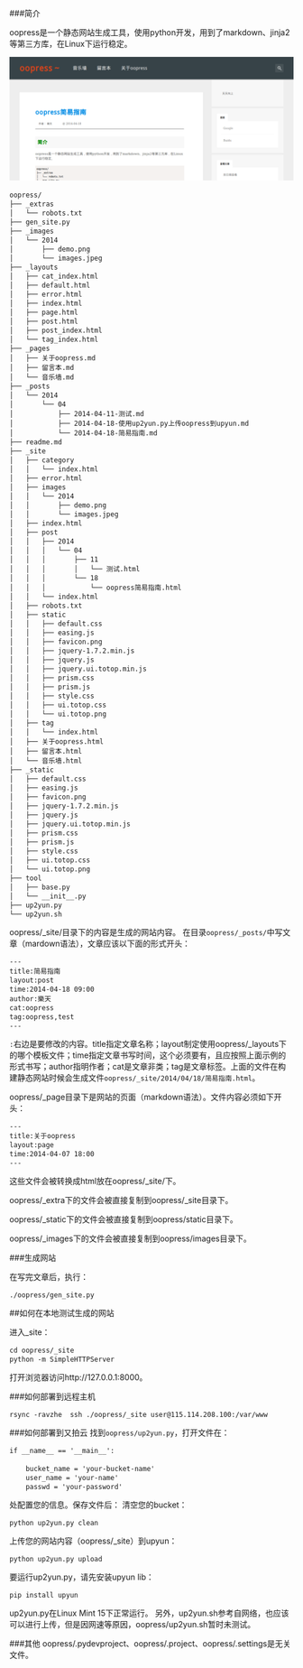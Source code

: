###简介

oopress是一个静态网站生成工具，使用python开发，用到了markdown、jinja2等第三方库，在Linux下运行稳定。


![image](./_images/2014/demo.png)

    oopress/
    ├── _extras
    │   └── robots.txt
    ├── gen_site.py
    ├── _images
    │   └── 2014
    │       ├── demo.png
    │       └── images.jpeg
    ├── _layouts
    │   ├── cat_index.html
    │   ├── default.html
    │   ├── error.html
    │   ├── index.html
    │   ├── page.html
    │   ├── post.html
    │   ├── post_index.html
    │   └── tag_index.html
    ├── _pages
    │   ├── 关于oopress.md
    │   ├── 留言本.md
    │   └── 音乐墙.md
    ├── _posts
    │   └── 2014
    │       └── 04
    │           ├── 2014-04-11-测试.md
    │           ├── 2014-04-18-使用up2yun.py上传oopress到upyun.md
    │           └── 2014-04-18-简易指南.md
    ├── readme.md
    ├── _site
    │   ├── category
    │   │   └── index.html
    │   ├── error.html
    │   ├── images
    │   │   └── 2014
    │   │       ├── demo.png
    │   │       └── images.jpeg
    │   ├── index.html
    │   ├── post
    │   │   ├── 2014
    │   │   │   └── 04
    │   │   │       ├── 11
    │   │   │       │   └── 测试.html
    │   │   │       └── 18
    │   │   │           └── oopress简易指南.html
    │   │   └── index.html
    │   ├── robots.txt
    │   ├── static
    │   │   ├── default.css
    │   │   ├── easing.js
    │   │   ├── favicon.png
    │   │   ├── jquery-1.7.2.min.js
    │   │   ├── jquery.js
    │   │   ├── jquery.ui.totop.min.js
    │   │   ├── prism.css
    │   │   ├── prism.js
    │   │   ├── style.css
    │   │   ├── ui.totop.css
    │   │   └── ui.totop.png
    │   ├── tag
    │   │   └── index.html
    │   ├── 关于oopress.html
    │   ├── 留言本.html
    │   └── 音乐墙.html
    ├── _static
    │   ├── default.css
    │   ├── easing.js
    │   ├── favicon.png
    │   ├── jquery-1.7.2.min.js
    │   ├── jquery.js
    │   ├── jquery.ui.totop.min.js
    │   ├── prism.css
    │   ├── prism.js
    │   ├── style.css
    │   ├── ui.totop.css
    │   └── ui.totop.png
    ├── tool
    │   ├── base.py
    │   └── __init__.py
    ├── up2yun.py
    └── up2yun.sh



oopress/_site/目录下的内容是生成的网站内容。
在目录`oopress/_posts/`中写文章（mardown语法），文章应该以下面的形式开头：

<pre><code>---
title:简易指南
layout:post
time:2014-04-18 09:00
author:樂天
cat:oopress
tag:oopress,test
---</code></pre>


`:`右边是要修改的内容。title指定文章名称；layout制定使用oopress/_layouts下的哪个模板文件；time指定文章书写时间，这个必须要有，且应按照上面示例的形式书写；author指明作者；cat是文章非类；tag是文章标签。上面的文件在构建静态网站时候会生成文件`oopress/_site/2014/04/18/简易指南.html`。

oopress/_page目录下是网站的页面（markdown语法）。文件内容必须如下开头：

<pre><code>---
title:关于oopress
layout:page
time:2014-04-07 18:00
---</code></pre>
这些文件会被转换成html放在oopress/_site/下。


oopress/_extra下的文件会被直接复制到oopress/_site目录下。


oopress/_static下的文件会被直接复制到oopress/static目录下。


oopress/_images下的文件会被直接复制到oopress/images目录下。

###生成网站

<!--more-->

在写完文章后，执行：

    ./oopress/gen_site.py

##如何在本地测试生成的网站

进入_site：

    cd oopress/_site
    python -m SimpleHTTPServer

打开浏览器访问http://127.0.0.1:8000。

###如何部署到远程主机

    rsync -ravzhe  ssh ./oopress/_site user@115.114.208.100:/var/www

###如何部署到又拍云
找到`oopress/up2yun.py`，打开文件在：

    if __name__ == '__main__':
        
        bucket_name = 'your-bucket-name'
        user_name = 'your-name'
        passwd = 'your-password'

处配置您的信息。保存文件后：
清空您的bucket：

    python up2yun.py clean

上传您的网站内容（oopress/_site）到upyun：

    python up2yun.py upload

要运行up2yun.py，请先安装upyun lib：

	pip install upyun

up2yun.py在Linux Mint 15下正常运行。
另外，up2yun.sh参考自网络，也应该可以进行上传，但是因网速等原因，oopress/up2yun.sh暂时未测试。



###其他
oopress/.pydevproject、oopress/.project、oopress/.settings是无关文件。

